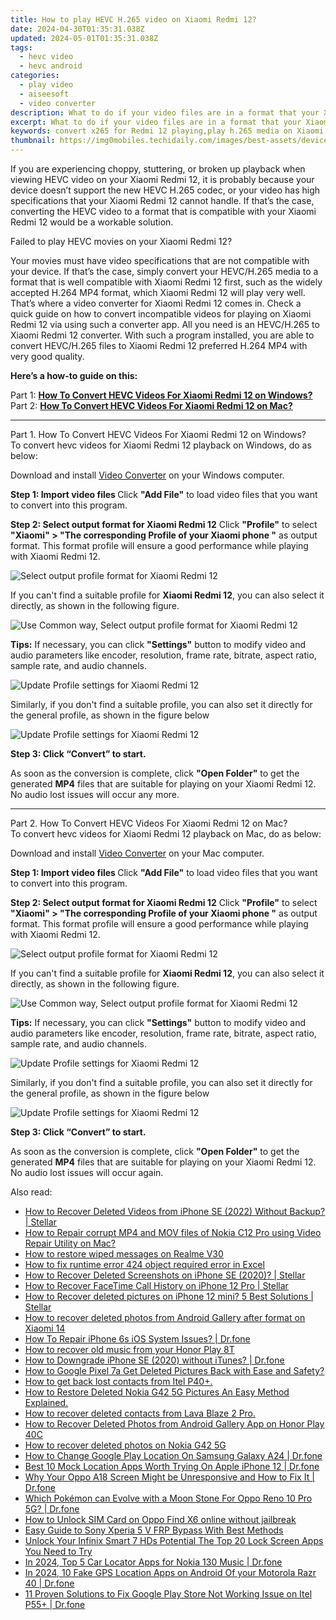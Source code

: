 ```yaml
---
title: How to play HEVC H.265 video on Xiaomi Redmi 12?
date: 2024-04-30T01:35:31.038Z
updated: 2024-05-01T01:35:31.038Z
tags: 
  - hevc video
  - hevc android
categories: 
  - play video
  - aiseesoft
  - video converter
description: What to do if your video files are in a format that your Xiaomi Redmi 12 doesn’t support? Convert them first!!! Learn how to convert HEVC H.265 files for playing with Xiaomi Redmi 12 smoothly.
excerpt: What to do if your video files are in a format that your Xiaomi Redmi 12 doesn’t support? Convert them first!!! Learn how to convert HEVC H.265 files for playing with Xiaomi Redmi 12 smoothly.
keywords: convert x265 for Redmi 12 playing,play h.265 media on Xiaomi,convert hevc for Xiaomi,hevc to Redmi 12 converter for windows,h.265 to Redmi 12 converter,convert hevc for Xiaomi Redmi 12,hevc codec vlc android,how to converter 720p to hevc on android,video to hevc converter for android,hevc to mp4 video converter for android,h265 to h264 converter android,hevc converter android 2018
thumbnail: https://img0mobiles.techidaily.com/images/best-assets/devices/xiaomi/xiaomi-redmi-12/2.jpg
---
```



<div class="atpl-content atpl-for-aiseesoft-video-converter play-hevc-video-on-android">

<div class="atpl-post-description-part-1">
<div class="tpl-content-sub-paragraph-normal">
  <p>
      If you are experiencing choppy, stuttering, or broken up playback when viewing HEVC video on your Xiaomi Redmi 12, it is probably because your device doesn’t support the new HEVC H.265 codec, or your video has high specifications that your Xiaomi Redmi 12 cannot handle. If that’s the case, converting the HEVC video to a format that is compatible with your Xiaomi Redmi 12 would be a workable solution.
  </p>
</div>
</div>

<div class="atpl-post-device-model-description">

</div>



<div class="atpl-post-description-part-2">
<div class="tpl-content-sub-paragraph-question">
    Failed to play HEVC movies on your Xiaomi Redmi 12?
</div>
<div class="tpl-content-sub-paragraph-content">
  <p>
      Your movies must have video specifications that are not compatible with your device. If that’s the case, simply convert your HEVC/H.265 media to a format that is well compatible with Xiaomi Redmi 12 first, such as the widely accepted H.264 MP4 format, which Xiaomi Redmi 12 will play very well. That’s where a video converter for Xiaomi Redmi 12 comes in. Check a quick guide on how to convert incompatible videos for playing on Xiaomi Redmi 12 via using such a converter app.  All you need is an HEVC/H.265 to Xiaomi Redmi 12 converter. With such a program installed, you are able to convert HEVC/H.265 files to Xiaomi Redmi 12 preferred H.264 MP4 with very good quality.
  </p>
  <p>
      <strong>Here’s a how-to guide on this:</strong>
  </p>
</div>
</div>


Part 1: <strong><a href="#p1">How To Convert HEVC Videos For Xiaomi Redmi 12 on Windows?</a></strong>
Part 2: <strong><a href="#p2">How To Convert HEVC Videos For Xiaomi Redmi 12 on Mac?</a></strong>



<!-- Part 1 -->
<a id="p1" name="p1" ></a><hr>

<div class="atpl-step-part-style">Part 1. How To Convert HEVC Videos For Xiaomi Redmi 12 on Windows?</div>
To convert hevc videos for Xiaomi Redmi 12 playback on Windows, do as below:

Download and install <a class="atpl-step-content-a-style" href="https://tools.techidaily.com/aiseesoft-total-video-converter/" >Video Converter</a> on your Windows computer.

<strong>Step 1: Import video files </strong>
Click <b>"Add File"</b> to load video files that you want to convert into this program.

<strong>Step 2: Select output format for Xiaomi Redmi 12</strong>
Click <b>"Profile"</b> to select <b>"Xiaomi" > "The corresponding Profile of your Xiaomi phone "</b> as output format. This format profile will ensure a good performance while playing with Xiaomi Redmi 12.

<img src="https://tools.techidaily.com/images/apps/aiseesoft/video-converter/devices/xiaomi/fv.mp4/win/profile.png" class="atpl-imgstyle" alt="Select output profile format for Xiaomi Redmi 12" />

If you can't find a suitable profile for **Xiaomi Redmi 12**, you can also select it directly, as shown in the following figure.

<img src="https://tools.techidaily.com/images/apps/aiseesoft/video-converter/devices/common_android/fv.mp4/win/profile.png" class="atpl-imgstyle" alt="Use Common way, Select output profile format for Xiaomi Redmi 12" />

<strong>Tips:</strong>
If necessary, you can click <b>"Settings"</b> button to modify video and audio parameters like encoder, resolution, frame rate, bitrate, aspect ratio, sample rate, and audio channels. 

<img src="https://tools.techidaily.com/images/apps/aiseesoft/video-converter/devices/xiaomi/fv.mp4/win/settings.png" class="atpl-imgstyle"  alt="Update Profile settings for Xiaomi Redmi 12" />

Similarly, if you don't find a suitable profile, you can also set it directly for the general profile, as shown in the figure below

<img src="https://tools.techidaily.com/images/apps/aiseesoft/video-converter/devices/common_android/fv.mp4/win/settings.png" class="atpl-imgstyle"  alt="Update Profile settings for Xiaomi Redmi 12" />

<strong>Step 3: Click “Convert” to start.</strong>

As soon as the conversion is complete, click <b>"Open Folder"</b> to get the generated <b>MP4</b> files that are suitable for playing on your Xiaomi Redmi 12. No audio lost issues will occur any more.

<!-- Part 2 -->
<a id="p2" name="p2"></a><hr>

<div class="atpl-step-part-style">Part 2. How To Convert HEVC Videos For Xiaomi Redmi 12 on Mac?</div>
To convert hevc videos for Xiaomi Redmi 12 playback on Mac, do as below:

Download and install <a class="atpl-step-content-a-style" href="https://tools.techidaily.com/aiseesoft-total-video-converter/" >Video Converter</a> on your Mac computer.

<strong>Step 1: Import video files </strong>
Click <b>"Add File"</b> to load video files that you want to convert into this program.

<strong>Step 2: Select output format for Xiaomi Redmi 12</strong>
Click <b>"Profile"</b> to select <b>"Xiaomi" > "The corresponding Profile of your Xiaomi phone "</b> as output format. This format profile will ensure a good performance while playing with Xiaomi Redmi 12.

<img src="https://tools.techidaily.com/images/apps/aiseesoft/video-converter/devices/xiaomi/fv.mp4/mac/profile.png" class="atpl-imgstyle" alt="Select output profile format for Xiaomi Redmi 12" />

If you can't find a suitable profile for **Xiaomi Redmi 12**, you can also select it directly, as shown in the following figure.

<img src="https://tools.techidaily.com/images/apps/aiseesoft/video-converter/devices/common_android/fv.mp4/mac/profile.png" class="atpl-imgstyle" alt="Use Common way, Select output profile format for Xiaomi Redmi 12" />

<strong>Tips:</strong>
If necessary, you can click <b>"Settings"</b> button to modify video and audio parameters like encoder, resolution, frame rate, bitrate, aspect ratio, sample rate, and audio channels. 

<img src="https://tools.techidaily.com/images/apps/aiseesoft/video-converter/devices/xiaomi/fv.mp4/mac/settings.png" class="atpl-imgstyle"  alt="Update Profile settings for Xiaomi Redmi 12" />

Similarly, if you don't find a suitable profile, you can also set it directly for the general profile, as shown in the figure below

<img src="https://tools.techidaily.com/images/apps/aiseesoft/video-converter/devices/common_android/fv.mp4/win/settings.png" class="atpl-imgstyle"  alt="Update Profile settings for Xiaomi Redmi 12" />

<strong>Step 3: Click “Convert” to start.</strong>

As soon as the conversion is complete, click <b>"Open Folder"</b> to get the generated <b>MP4</b> files that are suitable for playing on your Xiaomi Redmi 12. No audio lost issues will occur again.


<ins class="adsbygoogle"
     style="display:block"
     data-ad-client="ca-pub-7571918770474297"
     data-ad-slot="8358498916"
     data-ad-format="auto"
     data-full-width-responsive="true"></ins>


</div>
<ins class="adsbygoogle"
    style="display:block"
    data-ad-format="autorelaxed"
    data-ad-client="ca-pub-7571918770474297"
    data-ad-slot="1223367746"></ins>

<span class="atpl-alsoreadstyle">Also read:</span>
<div><ul>
<li><a href="https://blog-min.techidaily.com/how-to-recover-deleted-videos-from-iphone-se-2022-without-backup-stellar-by-stellar-data-recovery-ios-iphone-data-recovery/"><u>How to Recover Deleted Videos from iPhone SE (2022) Without Backup? | Stellar</u></a></li>
<li><a href="https://blog-min.techidaily.com/how-to-repair-corrupt-mp4-and-mov-files-of-nokia-c12-pro-using-video-repair-utility-on-mac-by-stellar-video-repair-mobile-video-repair/"><u>How to Repair corrupt MP4 and MOV files of Nokia C12 Pro using Video Repair Utility on Mac?</u></a></li>
<li><a href="https://blog-min.techidaily.com/how-to-restore-wiped-messages-on-realme-v30-by-fonelab-android-recover-messages/"><u>How to restore wiped messages on Realme V30</u></a></li>
<li><a href="https://blog-min.techidaily.com/how-to-fix-runtime-error-424-object-required-error-in-excel-by-stellar-guide/"><u>How to fix runtime error 424 object required error in Excel</u></a></li>
<li><a href="https://blog-min.techidaily.com/how-to-recover-deleted-screenshots-on-iphone-se-2020-stellar-by-stellar-data-recovery-ios-iphone-data-recovery/"><u>How to Recover Deleted Screenshots on iPhone SE (2020)? | Stellar</u></a></li>
<li><a href="https://blog-min.techidaily.com/how-to-recover-facetime-call-history-on-iphone-12-pro-stellar-by-stellar-data-recovery-ios-iphone-data-recovery/"><u>How to Recover FaceTime Call History on iPhone 12 Pro | Stellar</u></a></li>
<li><a href="https://blog-min.techidaily.com/how-to-recover-deleted-pictures-on-iphone-12-mini-5-best-solutions-stellar-by-stellar-data-recovery-ios-iphone-data-recovery/"><u>How to Recover deleted pictures on iPhone 12 mini? 5 Best Solutions | Stellar</u></a></li>
<li><a href="https://blog-min.techidaily.com/how-to-recover-deleted-photos-from-android-gallery-after-format-on-xiaomi-14-by-stellar-photo-recovery-android-mobile-photo-recover/"><u>How to recover deleted photos from Android Gallery after format on Xiaomi 14</u></a></li>
<li><a href="https://blog-min.techidaily.com/how-to-repair-iphone-6s-ios-system-issues-drfone-by-drfone-ios-system-repair-ios-system-repair/"><u>How To Repair iPhone 6s iOS System Issues? | Dr.fone</u></a></li>
<li><a href="https://blog-min.techidaily.com/how-to-recover-old-music-from-your-honor-play-8t-by-fonelab-android-recover-music/"><u>How to recover old music from your Honor Play 8T</u></a></li>
<li><a href="https://blog-min.techidaily.com/how-to-downgrade-iphone-se-2020-without-itunes-drfone-by-drfone-ios-system-repair-ios-system-repair/"><u>How to Downgrade iPhone SE (2020) without iTunes? | Dr.fone</u></a></li>
<li><a href="https://blog-min.techidaily.com/how-to-google-pixel-7a-get-deleted-pictures-back-with-ease-and-safety-by-fonelab-android-recover-pictures/"><u>How to Google Pixel 7a Get Deleted Pictures Back with Ease and Safety?</u></a></li>
<li><a href="https://blog-min.techidaily.com/how-to-get-back-lost-contacts-from-itel-p40plus-by-fonelab-android-recover-contacts/"><u>How to get back lost contacts from Itel P40+.</u></a></li>
<li><a href="https://blog-min.techidaily.com/how-to-restore-deleted-nokia-g42-5g-pictures-an-easy-method-explained-by-fonelab-android-recover-pictures/"><u>How to Restore Deleted Nokia G42 5G Pictures  An Easy Method Explained.</u></a></li>
<li><a href="https://blog-min.techidaily.com/how-to-recover-deleted-contacts-from-lava-blaze-2-pro-by-fonelab-android-recover-contacts/"><u>How to recover deleted contacts from Lava Blaze 2 Pro.</u></a></li>
<li><a href="https://blog-min.techidaily.com/how-to-recover-deleted-photos-from-android-gallery-app-on-honor-play-40c-by-stellar-photo-recovery-android-mobile-photo-recover/"><u>How to Recover Deleted Photos from Android Gallery App on Honor Play 40C</u></a></li>
<li><a href="https://blog-min.techidaily.com/how-to-recover-deleted-photos-on-nokia-g42-5g-by-stellar-photo-recovery-android-mobile-photo-recover/"><u>How to recover deleted photos on Nokia G42 5G</u></a></li>
<li><a href="https://fake-location.techidaily.com/how-to-change-google-play-location-on-samsung-galaxy-a24-drfone-by-drfone-virtual-android/"><u>How to Change Google Play Location On Samsung Galaxy A24 | Dr.fone</u></a></li>
<li><a href="https://fake-location.techidaily.com/best-10-mock-location-apps-worth-trying-on-apple-iphone-12-drfone-by-drfone-virtual-ios/"><u>Best 10 Mock Location Apps Worth Trying On Apple iPhone 12 | Dr.fone</u></a></li>
<li><a href="https://howto.techidaily.com/why-your-oppo-a18-screen-might-be-unresponsive-and-how-to-fix-it-drfone-by-drfone-fix-android-problems-fix-android-problems/"><u>Why Your Oppo A18 Screen Might be Unresponsive and How to Fix It | Dr.fone</u></a></li>
<li><a href="https://android-pokemon-go.techidaily.com/which-pokemon-can-evolve-with-a-moon-stone-for-oppo-reno-10-pro-5g-drfone-by-drfone-virtual-android/"><u>Which Pokémon can Evolve with a Moon Stone For Oppo Reno 10 Pro 5G? | Dr.fone</u></a></li>
<li><a href="https://sim-unlock.techidaily.com/how-to-unlock-sim-card-on-oppo-find-x6-online-without-jailbreak-by-drfone-android/"><u>How to Unlock SIM Card on Oppo Find X6 online without jailbreak</u></a></li>
<li><a href="https://android-frp.techidaily.com/easy-guide-to-sony-xperia-5-v-frp-bypass-with-best-methods-by-drfone-android/"><u>Easy Guide to Sony Xperia 5 V FRP Bypass With Best Methods</u></a></li>
<li><a href="https://unlock-android.techidaily.com/unlock-your-infinix-smart-7-hds-potential-the-top-20-lock-screen-apps-you-need-to-try-by-drfone-android/"><u>Unlock Your Infinix Smart 7 HDs Potential The Top 20 Lock Screen Apps You Need to Try</u></a></li>
<li><a href="https://android-location-track.techidaily.com/in-2024-top-5-car-locator-apps-for-nokia-130-music-drfone-by-drfone-virtual-android/"><u>In 2024, Top 5 Car Locator Apps for Nokia 130 Music | Dr.fone</u></a></li>
<li><a href="https://android-location.techidaily.com/in-2024-10-fake-gps-location-apps-on-android-of-your-motorola-razr-40-drfone-by-drfone-virtual/"><u>In 2024, 10 Fake GPS Location Apps on Android Of your Motorola Razr 40 | Dr.fone</u></a></li>
<li><a href="https://howto.techidaily.com/11-proven-solutions-to-fix-google-play-store-not-working-issue-on-itel-p55plus-drfone-by-drfone-fix-android-problems-fix-android-problems/"><u>11 Proven Solutions to Fix Google Play Store Not Working Issue on Itel P55+ | Dr.fone</u></a></li>
</ul></div>

